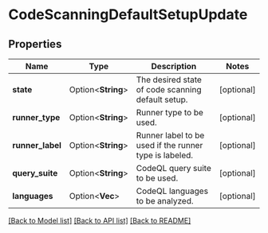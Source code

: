 # CodeScanningDefaultSetupUpdate

## Properties

Name | Type | Description | Notes
------------ | ------------- | ------------- | -------------
**state** | Option<**String**> | The desired state of code scanning default setup. | [optional]
**runner_type** | Option<**String**> | Runner type to be used. | [optional]
**runner_label** | Option<**String**> | Runner label to be used if the runner type is labeled. | [optional]
**query_suite** | Option<**String**> | CodeQL query suite to be used. | [optional]
**languages** | Option<**Vec<String>**> | CodeQL languages to be analyzed. | [optional]

[[Back to Model list]](../README.md#documentation-for-models) [[Back to API list]](../README.md#documentation-for-api-endpoints) [[Back to README]](../README.md)


